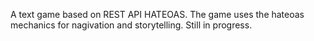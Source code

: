 A text game based on REST API HATEOAS. The game uses the hateoas mechanics for nagivation and storytelling.
Still in progress.
